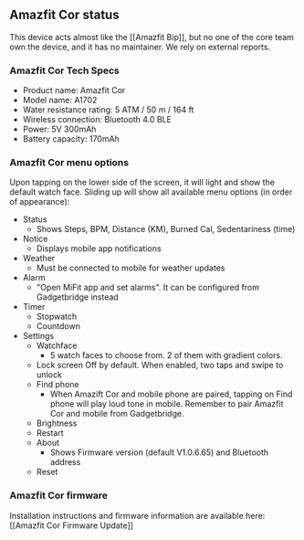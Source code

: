 ## Amazfit Cor status

This device acts almost like the [[Amazfit Bip]], but no one of the core team own the device, and it has no maintainer. We rely on external reports. 

### Amazfit Cor Tech Specs
* Product name: Amazfit Cor
* Model name: A1702
* Water resistance rating: 5 ATM / 50 m / 164 ft
* Wireless connection: Bluetooth 4.0 BLE
* Power: 5V 300mAh
* Battery capacity: 170mAh

### Amazfit Cor menu options
Upon tapping on the lower side of the screen, it will light and show the default watch face. Sliding up will show all available menu options (in order of appearance):

* Status
    * Shows Steps, BPM, Distance (KM), Burned Cal, Sedentariness (time)
* Notice
    * Displays mobile app notifications
* Weather
    * Must be connected to mobile for weather updates
* Alarm
    * "Open MiFit app and set alarms". It can be configured from Gadgetbridge instead
* Timer
    * Stopwatch
    * Countdown
* Settings
    * Watchface
        * 5 watch faces to choose from. 2 of them with gradient colors.
    * Lock screen
        Off by default. When enabled, two taps and swipe to unlock
    * Find phone
        * When Amazift Cor and mobile phone are paired, tapping on Find phone will play loud tone in mobile. Remember to pair Amazfit Cor and mobile from Gadgetbridge.
    * Brightness
    * Restart
    * About
        * Shows Firmware version (default V1.0.6.65) and Bluetooth address
    * Reset

### Amazfit Cor firmware
Installation instructions and firmware information are available here: [[Amazfit Cor Firmware Update]]
